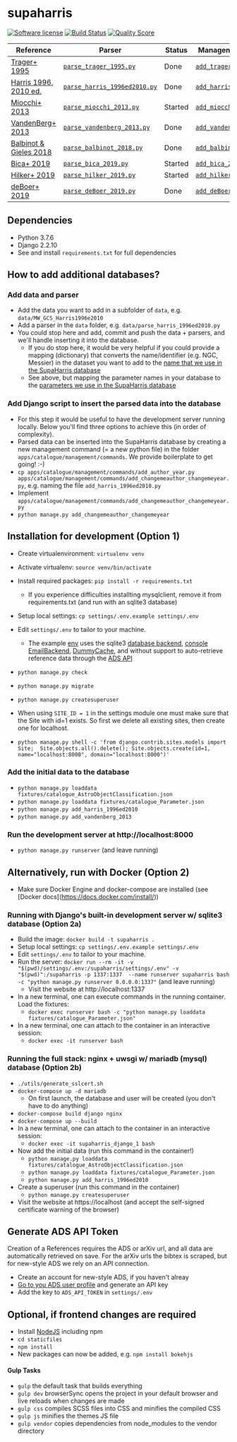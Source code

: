 # supaharris

[![Software license](http://img.shields.io/badge/license-AGPL3-brightgreen.svg)](https://github.com/tlrh314/supaharris/blob/master/LICENSE)
[![Build Status](https://travis-ci.org/tlrh314/supaharris.svg?branch=master)](https://travis-ci.org/tlrh314/supaharris)
[![Quality Score](https://img.shields.io/scrutinizer/g/tlrh314/supaharris.svg?style=flat-square)](https://scrutinizer-ci.com/g/tlrh314/supaharris)


| Reference | Parser | Status | Management command | Status |
|-----------|--------|--------|--------------------|--------|
| [Trager+ 1995](https://ui.adsabs.harvard.edu/abs/1995AJ....109..218T/abstract) | [`parse_trager_1995.py`](data/parse_trager_1995.py) | Done | [`add_trager_1995.py`](apps/catalogue/management/commands/add_trager_1995.py) | Done
| [Harris 1996, 2010 ed.](https://ui.adsabs.harvard.edu/abs/1996AJ....112.1487H/abstract) | [`parse_harris_1996ed2010.py`](data/parse_harris_1996ed2010.py) | Done | [`add_harris_1996ed2010.py`](apps/catalogue/management/commands/add_harris_1996ed2010.py) | Done
| [Miocchi+ 2013](https://ui.adsabs.harvard.edu/abs/2013ApJ...774..151M/abstract) | [`parse_miocchi_2013.py`](data/parse_miocchi_2013.py) | Started | [`add_miocchi_2013.py`](apps/catalogue/management/commands/add_miocchi_2013.py) | Boilerplate
| [VandenBerg+ 2013](https://ui.adsabs.harvard.edu/abs/2013ApJ...775..134V/abstract) | [`parse_vandenberg_2013.py`](data/parse_vandenberg_2013.py) | Done | [`add_vandenberg_2013.py`](apps/catalogue/management/commands/add_vandenberg_2013.py) | Done
| [Balbinot & Gieles 2018](https://ui.adsabs.harvard.edu/abs/2018MNRAS.474.2479B/abstract) | [`parse_balbinot_2018.py`](data/parse_balbinot_2018.py) | Done | [`add_balbinot_2018.py`](apps/catalogue/management/commands/add_balbinot_2018.py) | Done
| [Bica+ 2019](https://ui.adsabs.harvard.edu/abs/2019AJ....157...12B/abstract) | [`parse_bica_2019.py`](data/parse_bica_2019.py) | Started | [`add_bica_2019.py`](apps/catalogue/management/commands/add_bica_2019.py) | Boilerplate
| [Hilker+ 2019](https://ui.adsabs.harvard.edu/abs/2019MNRAS.482.5138B/abstract) | [`parse_hilker_2019.py`](data/parse_hilker_2019.py) | Started | [`add_hilker_2019.py`](apps/catalogue/management/commands/add_hilker_2019.py) | Boilerplate
| [deBoer+ 2019](https://ui.adsabs.harvard.edu/abs/2019MNRAS.485.4906D/abstract) | [`parse_deBoer_2019.py`](data/parse_deBoer_2019.py) | Done | [`add_deBoer_2019.py`](apps/catalogue/management/commands/add_deBoer_2019.py) | Done



## **Dependencies**
- Python 3.7.6
- Django 2.2.10
- See and install `requirements.txt` for full dependencies

## How to add additional databases?

### Add data and parser
- Add the data you want to add in a subfolder of `data`, e.g. `data/MW_GCS_Harris1996e2010`
- Add a parser in the `data` folder, e.g. `data/parse_harris_1996ed2010.py`
- You could stop here and add, commit and push the data + parsers, and we'll handle
  inserting it into the database.
  - If you do stop here, it would be very helpful if you could provide a mapping 
    (dictionary) that converts the name/identifier (e.g. NGC, Messier) in the dataset
    you want to add to the [name that we use in the SupaHarris database](https://www.supaharris.com/catalogue/astro_object/list/)
  - See above, but mapping the parameter names in your database to the 
  [parameters we use in the SupaHarris database](https://www.supaharris.com/catalogue/parameter/list/)

### Add Django script to insert the parsed data into the database
- For this step it would be useful to have the development server running locally.
  Below you'll find three options to achieve this (in order of complexity).
- Parsed data can be inserted into the SupaHarris database by creating 
  a new management command (= a new python file) in the folder 
  `apps/catalogue/management/commands`. We provide boilerplate to get going! :-)
- `cp apps/catalogue/management/commands/add_author_year.py 
   apps/catalogue/management/commands/add_changemeauthor_changemeyear.py`,
   e.g. naming the file `add_harris_1996ed2010.py`
- Implement `apps/catalogue/management/commands/add_changemeauthor_changemeyear.py`
- `python manage.py add_changemeauthor_changemeyear`


## **Installation for development (Option 1)**
- Create virtualenvironment: `virtualenv venv`
- Activate virtualenv: `source venv/bin/activate`

- Install required packages: `pip install -r requirements.txt`
  - If you experience difficulties installting mysqlclient, 
    remove it from requirements.txt (and run with an sqlite3 database)
- Setup local settings: `cp settings/.env.example settings/.env`
- Edit `settings/.env` to tailor to your machine.
  - The example [env](https://django-environ.readthedocs.io/en/latest/) uses the 
    sqlite3 [database backend](https://docs.djangoproject.com/en/dev/ref/databases/),
    [console EmailBackend](https://docs.djangoproject.com/en/dev/topics/email/#console-backend),
    [DummyCache](https://docs.djangoproject.com/en/dev/topics/cache/#dummy-caching-for-development), 
    and without support to auto-retrieve reference data through the 
    [ADS API](https://github.com/tlrh314/supaharris#generate-ads-api-token)

- `python manage.py check`
- `python manage.py migrate`
- `python manage.py createsuperuser`
- When using `SITE_ID = 1` in the settings module one must make sure that the 
  Site with id=1 exists. So first we delete all existing sites, then create
  one for localhost.
- `python manage.py shell -c 'from django.contrib.sites.models import Site; 
   Site.objects.all().delete(); Site.objects.create(id=1, name="localhost:8000",
   domain="localhost:8000")'`

### Add the initial data to the database
- `python manage.py loaddata fixtures/catalogue_AstroObjectClassification.json` 
- `python manage.py loaddata fixtures/catalogue_Parameter.json` 
- `python manage.py add_harris_1996ed2010` 
- `python manage.py add_vandenberg_2013` 

### Run the development server at http://localhost:8000
- `python manage.py runserver` (and leave running)


## **Alternatively, run with Docker (Option 2)**
- Make sure Docker Engine and docker-compose are installed 
  (see [Docker docs[(https://docs.docker.com/install/))

### **Running with Django's built-in development server w/ sqlite3 database (Option 2a)**
- Build the image: `docker build -t supaharris .`
- Setup local settings: `cp settings/.env.example settings/.env`
- Edit `settings/.env` to tailor to your machine.
- Run the server: `docker run --rm -it -v "$(pwd)/settings/.env:/supaharris/settings/.env" -v "$(pwd)":/supaharris -p 1337:1337 
  --name runserver supaharris bash -c "python manage.py runserver 0.0.0.0:1337"` (and leave running)
  - Visit the website at http://localhost:1337
- In a new terminal, one can execute commands in the running container. Load the fixtures:
  - `docker exec runserver bash -c "python manage.py loaddata fixtures/catalogue_Parameter.json"`
- In a new terminal, one can attach to the container in an interactive session:
  - `docker exec -it runserver bash`

### **Running the full stack: nginx + uwsgi w/ mariadb (mysql) database (Option 2b)**
- `./utils/generate_sslcert.sh`
- `docker-compose up -d mariadb`
  - On first launch, the database and user will be created (you don't have to do anything)
- `docker-compose build django nginx`
- `docker-compose up --build`
- In a new terminal, one can attach to the container in an interactive session:
  - `docker exec -it supaharris_django_1 bash`
- Now add the initial data (run this command in the container!)
  - `python manage.py loaddata fixtures/catalogue_AstroObjectClassification.json` 
  - `python manage.py loaddata fixtures/catalogue_Parameter.json` 
  - `python manage.py add_harris_1996ed2010` 
- Create a superuser (run this command in the container)
  - `python manage.py createsuperuser`
- Visit the website at https://localhost (and accept the self-signed 
  certificate warning of the browser)


## Generate ADS API Token

Creation of a References requires the ADS or arXiv url, and all data are automatically
retrieved on save. For the arXiv urls the bibtex is scraped, but for new-style ADS we
rely on an API connection.

- Create an account for new-style ADS, if you haven't alreay
- [Go to you ADS user profile](https://ui.adsabs.harvard.edu/user/settings/token) 
  and generate an API key
- Add the key to `ADS_API_TOKEN` in `settings/.env`


## Optional, if frontend changes are required
- Install [NodeJS](https://nodejs.org/en/download/) including npm
- `cd staticfiles`
- `npm install`
- New packages can now be added, e.g. `npm install bokehjs`

#### Gulp Tasks

- `gulp` the default task that builds everything
- `gulp dev` browserSync opens the project in your default browser and live reloads when changes are made
- `gulp css` compiles SCSS files into CSS and minifies the compiled CSS
- `gulp js` minifies the themes JS file
- `gulp vendor` copies dependencies from node_modules to the vendor directory
